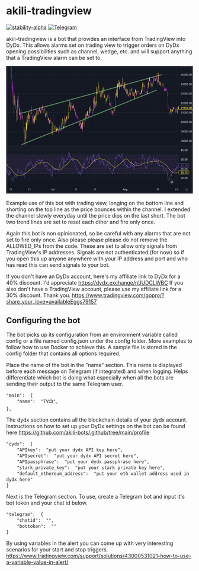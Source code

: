 # akili-tradingview

  
[![stability-alpha](https://img.shields.io/badge/stability-alpha-f4d03f.svg)](https://github.com/mkenney/software-guides/blob/master/STABILITY-BADGES.md#alpha)
[![Telegram](https://badges.aleen42.com/src/telegram.svg)](https://t.me/+9F0CZj8emLc2YTY0)

  

akili-tradingview is a bot that provides an interface from TradingView into DyDx. This allows alarms set on trading view to trigger orders on DyDx opening possibilities such as channel, wedge, etc. and will support anything that a TradingView alarm can be set to.

![Sample Channel Using akili-tradingview](https://raw.githubusercontent.com/akili-bots/.github/main/images/channel.png)

Example use of this bot with trading view, longing on the bottom line and shorting on the top line as the price bounces within the channel. I extended the channel slowly everyday until the price dips on the last short. The bot two trend lines are set to reset each other and fire only once.

Again this bot is non opinionated, so be careful with any alarms that are not set to fire only once. Also please please please do not remove the ALLOWED_IPs from the code. These are set to allow only signals from TradingView's IP addresses. Signals are not authenticated (for now) so if you open this up anyone anywhere with your IP address and port and who has read this can send signals to your bot.

If you don't have an DyDx account, here's my affiliate link to DyDx for a 40% discount. I'd appreciate https://dydx.exchange/r/JUDCLWBC
If you also don't have a TradingView account, please use my affiliate link for a 30% discount. Thank you. https://www.tradingview.com/gopro/?share_your_love=availableEggs79157 

## Configuring the bot
The bot picks up its configuration from an environment variable called config or a file named config.json under the config folder. More examples to follow how to use Docker to achieve this. A sample file is stored in the config folder that contains all options required.

Place the name of the bot in the "name" section. This name is displayed before each message on Telegram (if integrated) and when logging. Helps differentiate which bot is doing what especially when all the bots are sending their output to the same Telegram user.

```
"main":  {
	"name":  "TV📺",
},
```

The dydx section contains all the blockchain details of your dydx account. Instructions on how to set up your DyDx settings on the bot can be found here https://github.com/akili-bots/.github/tree/main/profile
```
"dydx":  {
	"APIkey":  "put your dydx API key here",
	"APIsecret":  "put your dydx API secret here",
	"APIpassphrase":  "put your dydx passphrase here",
	"stark_private_key":  "put your stark private key here",
	"default_ethereum_address":  "put your eth wallet address used in dydx here"
}
```
Next is the Telegram section. To use, create a Telegram bot and input it's bot token and your chat id below.
```
"telegram":  {
	"chatid":  "",
	"bottoken":  ""
}
```

By using variables in the alert you can come up with very interesting scenarios for your start and stop triggers. https://www.tradingview.com/support/solutions/43000531021-how-to-use-a-variable-value-in-alert/
